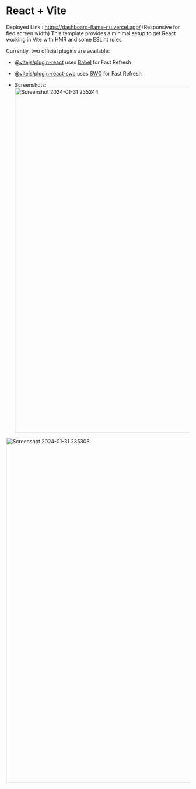 # React + Vite
Deployed Link : https://dashboard-flame-nu.vercel.app/ (Responsive for fied screen width)
This template provides a minimal setup to get React working in Vite with HMR and some ESLint rules.

Currently, two official plugins are available:

- [@vitejs/plugin-react](https://github.com/vitejs/vite-plugin-react/blob/main/packages/plugin-react/README.md) uses [Babel](https://babeljs.io/) for Fast Refresh
- [@vitejs/plugin-react-swc](https://github.com/vitejs/vite-plugin-react-swc) uses [SWC](https://swc.rs/) for Fast Refresh

- Screenshots: <img width="941" alt="Screenshot 2024-01-31 235244" src="https://github.com/somesh202/dashboard/assets/77766761/42701f40-70c1-4f4b-9c5d-631c94655daf">
<img width="943" alt="Screenshot 2024-01-31 235308" src="https://github.com/somesh202/dashboard/assets/77766761/99a67410-3412-49c3-b3a8-4e93d5ba99be">

